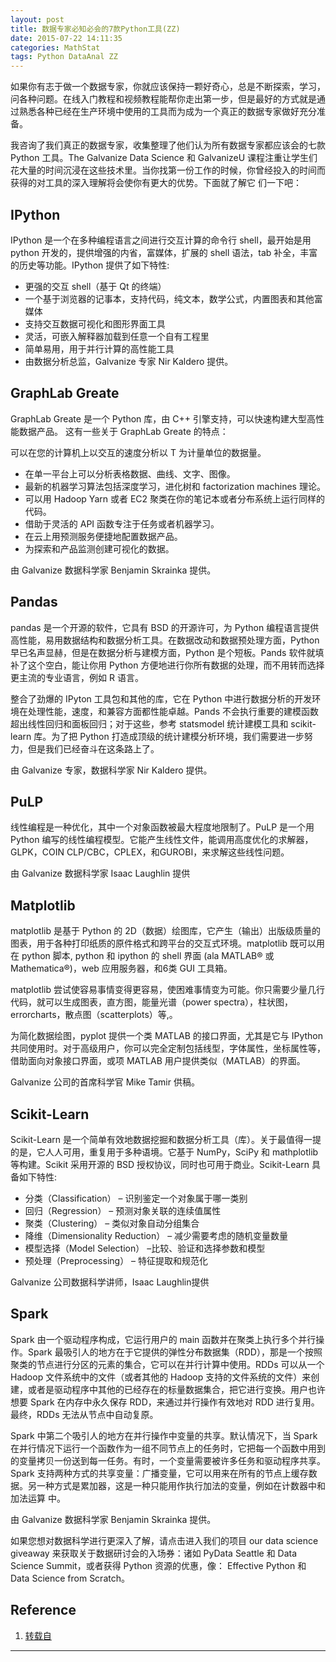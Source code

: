 ```yaml
---
layout: post
title: 数据专家必知必会的7款Python工具(ZZ)
date: 2015-07-22 14:11:35
categories: MathStat
tags: Python DataAnal ZZ
---
```


如果你有志于做一个数据专家，你就应该保持一颗好奇心，总是不断探索，学习，问各种问题。在线入门教程和视频教程能帮你走出第一步，但是最好的方式就是通过熟悉各种已经在生产环境中使用的工具而为成为一个真正的数据专家做好充分准备。

我咨询了我们真正的数据专家，收集整理了他们认为所有数据专家都应该会的七款 Python 工具。The Galvanize Data Science 和 GalvanizeU 课程注重让学生们花大量的时间沉浸在这些技术里。当你找第一份工作的时候，你曾经投入的时间而获得的对工具的深入理解将会使你有更大的优势。下面就了解它 们一下吧：



## IPython
IPython 是一个在多种编程语言之间进行交互计算的命令行 shell，最开始是用 python 开发的，提供增强的内省，富媒体，扩展的 shell 语法，tab 补全，丰富的历史等功能。IPython 提供了如下特性:

- 更强的交互 shell（基于 Qt 的终端）
- 一个基于浏览器的记事本，支持代码，纯文本，数学公式，内置图表和其他富媒体
- 支持交互数据可视化和图形界面工具
- 灵活，可嵌入解释器加载到任意一个自有工程里
- 简单易用，用于并行计算的高性能工具
- 由数据分析总监，Galvanize 专家 Nir Kaldero 提供。

## GraphLab Greate
GraphLab Greate 是一个 Python 库，由 C++ 引擎支持，可以快速构建大型高性能数据产品。
这有一些关于 GraphLab Greate 的特点：

可以在您的计算机上以交互的速度分析以 T 为计量单位的数据量。

- 在单一平台上可以分析表格数据、曲线、文字、图像。
- 最新的机器学习算法包括深度学习，进化树和 factorization machines 理论。
- 可以用 Hadoop Yarn 或者 EC2 聚类在你的笔记本或者分布系统上运行同样的代码。
- 借助于灵活的 API 函数专注于任务或者机器学习。
- 在云上用预测服务便捷地配置数据产品。
- 为探索和产品监测创建可视化的数据。

由 Galvanize 数据科学家 Benjamin Skrainka 提供。

## Pandas
pandas 是一个开源的软件，它具有 BSD 的开源许可，为 Python 编程语言提供高性能，易用数据结构和数据分析工具。在数据改动和数据预处理方面，Python 早已名声显赫，但是在数据分析与建模方面，Python 是个短板。Pands 软件就填补了这个空白，能让你用 Python 方便地进行你所有数据的处理，而不用转而选择更主流的专业语言，例如 R 语言。

整合了劲爆的 IPyton 工具包和其他的库，它在 Python 中进行数据分析的开发环境在处理性能，速度，和兼容方面都性能卓越。Pands 不会执行重要的建模函数超出线性回归和面板回归；对于这些，参考 statsmodel 统计建模工具和 scikit-learn 库。为了把 Python 打造成顶级的统计建模分析环境，我们需要进一步努力，但是我们已经奋斗在这条路上了。

由 Galvanize 专家，数据科学家 Nir Kaldero 提供。



## PuLP
线性编程是一种优化，其中一个对象函数被最大程度地限制了。PuLP 是一个用 Python 编写的线性编程模型。它能产生线性文件，能调用高度优化的求解器，GLPK，COIN CLP/CBC，CPLEX，和GUROBI，来求解这些线性问题。

由 Galvanize 数据科学家 Isaac Laughlin 提供



## Matplotlib
matplotlib 是基于 Python 的 2D（数据）绘图库，它产生（输出）出版级质量的图表，用于各种打印纸质的原件格式和跨平台的交互式环境。matplotlib 既可以用在 python 脚本,  python 和 ipython 的 shell 界面 (ala MATLAB® 或 Mathematica®)，web 应用服务器，和6类 GUI 工具箱。

matplotlib 尝试使容易事情变得更容易，使困难事情变为可能。你只需要少量几行代码，就可以生成图表，直方图，能量光谱（power spectra），柱状图，errorcharts，散点图（scatterplots）等,。

为简化数据绘图，pyplot 提供一个类 MATLAB 的接口界面，尤其是它与 IPython 共同使用时。对于高级用户，你可以完全定制包括线型，字体属性，坐标属性等，借助面向对象接口界面，或项 MATLAB 用户提供类似（MATLAB）的界面。

Galvanize 公司的首席科学官 Mike Tamir 供稿。



## Scikit-Learn
Scikit-Learn 是一个简单有效地数据挖掘和数据分析工具（库）。关于最值得一提的是，它人人可用，重复用于多种语境。它基于 NumPy，SciPy 和 mathplotlib 等构建。Scikit 采用开源的 BSD 授权协议，同时也可用于商业。Scikit-Learn 具备如下特性:

- 分类（Classification） – 识别鉴定一个对象属于哪一类别
- 回归（Regression） – 预测对象关联的连续值属性
- 聚类（Clustering） – 类似对象自动分组集合
- 降维（Dimensionality Reduction） – 减少需要考虑的随机变量数量
- 模型选择（Model Selection） –比较、验证和选择参数和模型
- 预处理（Preprocessing） – 特征提取和规范化

Galvanize 公司数据科学讲师，Isaac Laughlin提供



## Spark
Spark 由一个驱动程序构成，它运行用户的 main 函数并在聚类上执行多个并行操作。Spark 最吸引人的地方在于它提供的弹性分布数据集（RDD），那是一个按照聚类的节点进行分区的元素的集合，它可以在并行计算中使用。RDDs 可以从一个 Hadoop 文件系统中的文件（或者其他的 Hadoop 支持的文件系统的文件）来创建，或者是驱动程序中其他的已经存在的标量数据集合，把它进行变换。用户也许想要 Spark 在内存中永久保存 RDD，来通过并行操作有效地对 RDD 进行复用。最终，RDDs 无法从节点中自动复原。

Spark 中第二个吸引人的地方在并行操作中变量的共享。默认情况下，当 Spark 在并行情况下运行一个函数作为一组不同节点上的任务时，它把每一个函数中用到的变量拷贝一份送到每一任务。有时，一个变量需要被许多任务和驱动程序共享。 Spark 支持两种方式的共享变量：广播变量，它可以用来在所有的节点上缓存数据。另一种方式是累加器，这是一种只能用作执行加法的变量，例如在计数器中和加法运算 中。

由 Galvanize 数据科学家 Benjamin Skrainka 提供。

如果您想对数据科学进行更深入了解，请点击进入我们的项目 our data science giveaway 来获取关于数据研讨会的入场券：诸如 PyData Seattle 和 Data Science Summit，或者获得 Python 资源的优惠，像： Effective Python 和 Data Science from Scratch。

## Reference
1. [转载自](http://acoder.cc/index.php/Article/view/aid/362.html#0-sqq-1-85782-9737f6f9e09dfaf5d3fd14d775bfee85)

------
